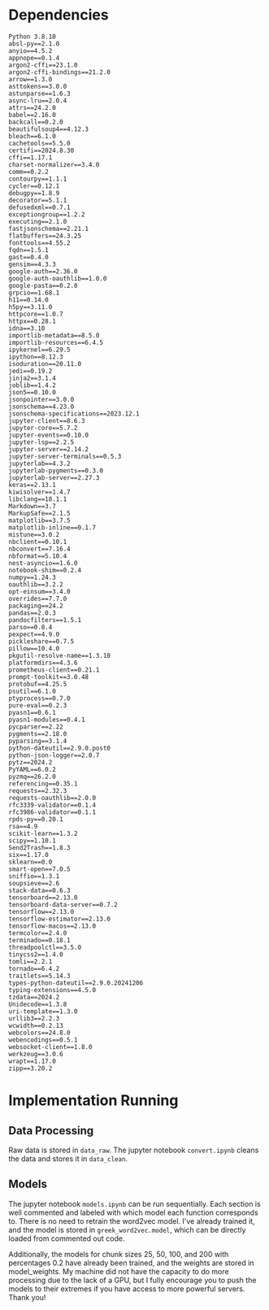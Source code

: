 # Dependencies
```
Python 3.8.10
absl-py==2.1.0
anyio==4.5.2
appnope==0.1.4
argon2-cffi==23.1.0
argon2-cffi-bindings==21.2.0
arrow==1.3.0
asttokens==3.0.0
astunparse==1.6.3
async-lru==2.0.4
attrs==24.2.0
babel==2.16.0
backcall==0.2.0
beautifulsoup4==4.12.3
bleach==6.1.0
cachetools==5.5.0
certifi==2024.8.30
cffi==1.17.1
charset-normalizer==3.4.0
comm==0.2.2
contourpy==1.1.1
cycler==0.12.1
debugpy==1.8.9
decorator==5.1.1
defusedxml==0.7.1
exceptiongroup==1.2.2
executing==2.1.0
fastjsonschema==2.21.1
flatbuffers==24.3.25
fonttools==4.55.2
fqdn==1.5.1
gast==0.4.0
gensim==4.3.3
google-auth==2.36.0
google-auth-oauthlib==1.0.0
google-pasta==0.2.0
grpcio==1.68.1
h11==0.14.0
h5py==3.11.0
httpcore==1.0.7
httpx==0.28.1
idna==3.10
importlib-metadata==8.5.0
importlib-resources==6.4.5
ipykernel==6.29.5
ipython==8.12.3
isoduration==20.11.0
jedi==0.19.2
jinja2==3.1.4
joblib==1.4.2
json5==0.10.0
jsonpointer==3.0.0
jsonschema==4.23.0
jsonschema-specifications==2023.12.1
jupyter-client==8.6.3
jupyter-core==5.7.2
jupyter-events==0.10.0
jupyter-lsp==2.2.5
jupyter-server==2.14.2
jupyter-server-terminals==0.5.3
jupyterlab==4.3.2
jupyterlab-pygments==0.3.0
jupyterlab-server==2.27.3
keras==2.13.1
kiwisolver==1.4.7
libclang==18.1.1
Markdown==3.7
MarkupSafe==2.1.5
matplotlib==3.7.5
matplotlib-inline==0.1.7
mistune==3.0.2
nbclient==0.10.1
nbconvert==7.16.4
nbformat==5.10.4
nest-asyncio==1.6.0
notebook-shim==0.2.4
numpy==1.24.3
oauthlib==3.2.2
opt-einsum==3.4.0
overrides==7.7.0
packaging==24.2
pandas==2.0.3
pandocfilters==1.5.1
parso==0.8.4
pexpect==4.9.0
pickleshare==0.7.5
pillow==10.4.0
pkgutil-resolve-name==1.3.10
platformdirs==4.3.6
prometheus-client==0.21.1
prompt-toolkit==3.0.48
protobuf==4.25.5
psutil==6.1.0
ptyprocess==0.7.0
pure-eval==0.2.3
pyasn1==0.6.1
pyasn1-modules==0.4.1
pycparser==2.22
pygments==2.18.0
pyparsing==3.1.4
python-dateutil==2.9.0.post0
python-json-logger==2.0.7
pytz==2024.2
PyYAML==6.0.2
pyzmq==26.2.0
referencing==0.35.1
requests==2.32.3
requests-oauthlib==2.0.0
rfc3339-validator==0.1.4
rfc3986-validator==0.1.1
rpds-py==0.20.1
rsa==4.9
scikit-learn==1.3.2
scipy==1.10.1
Send2Trash==1.8.3
six==1.17.0
sklearn==0.0
smart-open==7.0.5
sniffio==1.3.1
soupsieve==2.6
stack-data==0.6.3
tensorboard==2.13.0
tensorboard-data-server==0.7.2
tensorflow==2.13.0
tensorflow-estimator==2.13.0
tensorflow-macos==2.13.0
termcolor==2.4.0
terminado==0.18.1
threadpoolctl==3.5.0
tinycss2==1.4.0
tomli==2.2.1
tornado==6.4.2
traitlets==5.14.3
types-python-dateutil==2.9.0.20241206
typing-extensions==4.5.0
tzdata==2024.2
Unidecode==1.3.8
uri-template==1.3.0
urllib3==2.2.3
wcwidth==0.2.13
webcolors==24.8.0
webencodings==0.5.1
websocket-client==1.8.0
werkzeug==3.0.6
wrapt==1.17.0
zipp==3.20.2
```

# Implementation Running
## Data Processing
Raw data is stored in ```data_raw```. The jupyter notebook ```convert.ipynb``` cleans the data and stores it in ```data_clean```.

## Models
The jupyter notebook ```models.ipynb``` can be run sequentially. Each section is well commented and labeled with which model each function corresponds to. There is no need to retrain the word2vec model. I've already trained it, and the model is stored in ```greek_word2vec.model```, which can be directly loaded from commented out code.

Additionally, the models for chunk sizes 25, 50, 100, and 200 with percentages 0.2 have already been trained, and the weights are stored in model_weights. My machine did not have the capacity to do more processing due to the lack of a GPU, but I fully encourage you to push the models to their extremes if you have access to more powerful servers. Thank you!